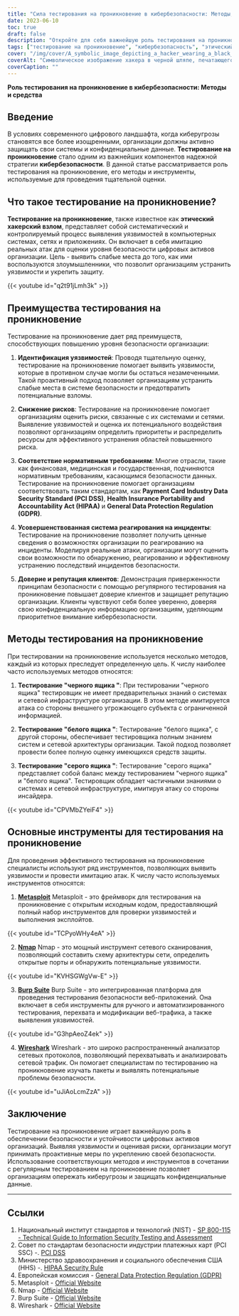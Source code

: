 ```yaml
---
title: "Сила тестирования на проникновение в кибербезопасности: Методы, инструменты и лучшие практики"
date: 2023-06-10
toc: true
draft: false
description: "Откройте для себя важнейшую роль тестирования на проникновение в кибербезопасности, узнайте об эффективных методах, основных инструментах и лучших практиках."
tags: ["тестирование на проникновение", "кибербезопасность", "этический хакерский подход", "уязвимости", "снижение рисков", "соответствие", "реагирование на инциденты", "доверие клиентов", "тестирование черного ящика", "тестирование белого ящика", "тестирование серого ящика", "Metasploit", "Nmap", "Набор для отрыжки", "Wireshark", "сканирование сети", "безопасность веб-приложений", "защита информации", "предотвращение киберугроз", "оценка цифровой безопасности", "повышение уровня безопасности", "анализатор сетевых протоколов", "стратегия кибербезопасности", "уязвимости системы", "укрепление обороноспособности", "защита цифровых активов", "преимущества тестирования на проникновение", "передовые методы обеспечения кибербезопасности", "соблюдение нормативных требований", "безопасность данных клиентов"]
cover: "/img/cover/A_symbolic_image_depicting_a_hacker_wearing_a_black_hat.png"
coverAlt: "Символическое изображение хакера в черной шляпе, печатающего на компьютере, на фоне щита с замком, защищающего сеть."
coverCaption: ""
---
```


**Роль тестирования на проникновение в кибербезопасности: Методы и средства**

## Введение

В условиях современного цифрового ландшафта, когда киберугрозы становятся все более изощренными, организации должны активно защищать свои системы и конфиденциальные данные. **Тестирование на проникновение** стало одним из важнейших компонентов надежной стратегии **кибербезопасности**. В данной статье рассматривается роль тестирования на проникновение, его методы и инструменты, используемые для проведения тщательной оценки.

## Что такое тестирование на проникновение?

**Тестирование на проникновение**, также известное как **этический хакерский взлом**, представляет собой систематический и контролируемый процесс выявления уязвимостей в компьютерных системах, сетях и приложениях. Он включает в себя имитацию реальных атак для оценки уровня безопасности цифровых активов организации. Цель - выявить слабые места до того, как ими воспользуются злоумышленники, что позволит организациям устранить уязвимости и укрепить защиту.

{{< youtube id="q2t91jLmh3k" >}}

## Преимущества тестирования на проникновение

Тестирование на проникновение дает ряд преимуществ, способствующих повышению уровня безопасности организации:

1. **Идентификация уязвимостей**: Проводя тщательную оценку, тестирование на проникновение помогает выявить уязвимости, которые в противном случае могли бы остаться незамеченными. Такой проактивный подход позволяет организациям устранить слабые места в системе безопасности и предотвратить потенциальные взломы.

2. **Снижение рисков**: Тестирование на проникновение помогает организациям оценить риски, связанные с их системами и сетями. Выявление уязвимостей и оценка их потенциального воздействия позволяют организациям определить приоритеты и распределить ресурсы для эффективного устранения областей повышенного риска.

3. **Соответствие нормативным требованиям**: Многие отрасли, такие как финансовая, медицинская и государственная, подчиняются нормативным требованиям, касающимся безопасности данных. Тестирование на проникновение помогает организациям соответствовать таким стандартам, как **Payment Card Industry Data Security Standard (PCI DSS)**, **Health Insurance Portability and Accountability Act (HIPAA)** и **General Data Protection Regulation (GDPR)**.

4. **Усовершенствованная система реагирования на инциденты**: Тестирование на проникновение позволяет получить ценные сведения о возможностях организации по реагированию на инциденты. Моделируя реальные атаки, организации могут оценить свои возможности по обнаружению, реагированию и эффективному устранению последствий инцидентов безопасности.

5. **Доверие и репутация клиентов**: Демонстрация приверженности принципам безопасности с помощью регулярного тестирования на проникновение повышает доверие клиентов и защищает репутацию организации. Клиенты чувствуют себя более уверенно, доверяя свою конфиденциальную информацию организациям, уделяющим приоритетное внимание кибербезопасности.

## Методы тестирования на проникновение

При тестировании на проникновение используется несколько методов, каждый из которых преследует определенную цель. К числу наиболее часто используемых методов относятся:

1. **Тестирование "черного ящика "**: При тестировании "черного ящика" тестировщик не имеет предварительных знаний о системах и сетевой инфраструктуре организации. В этом методе имитируется атака со стороны внешнего угрожающего субъекта с ограниченной информацией.

2. **Тестирование "белого ящика "**: Тестирование "белого ящика", с другой стороны, обеспечивает тестировщика полным знанием систем и сетевой архитектуры организации. Такой подход позволяет провести более полную оценку имеющихся средств защиты.

3. **Тестирование "серого ящика "**: Тестирование "серого ящика" представляет собой баланс между тестированием "черного ящика" и "белого ящика". Тестировщик обладает частичными знаниями о системах и сетевой инфраструктуре, имитируя атаку со стороны инсайдера.

{{< youtube id="CPVMbZYeiF4" >}}

## Основные инструменты для тестирования на проникновение

Для проведения эффективного тестирования на проникновение специалисты используют ряд инструментов, позволяющих выявить уязвимости и провести имитацию атак. К числу часто используемых инструментов относятся:

1. [**Metasploit**](https://www.metasploit.com/) Metasploit - это фреймворк для тестирования на проникновение с открытым исходным кодом, предоставляющий полный набор инструментов для проверки уязвимостей и выполнения эксплойтов.

{{< youtube id="TCPyoWHy4eA" >}}

2. [**Nmap**](https://nmap.org/) Nmap - это мощный инструмент сетевого сканирования, позволяющий составить схему архитектуры сети, определить открытые порты и обнаружить потенциальные уязвимости.

{{< youtube id="KVHSGWgVw-E" >}}

3. [**Burp Suite**](https://portswigger.net/burp) Burp Suite - это интегрированная платформа для проведения тестирования безопасности веб-приложений. Она включает в себя инструменты для ручного и автоматизированного тестирования, перехвата и модификации веб-трафика, а также выявления уязвимостей.

{{< youtube id="G3hpAeoZ4ek" >}}

4. [**Wireshark**](https://www.wireshark.org/) Wireshark - это широко распространенный анализатор сетевых протоколов, позволяющий перехватывать и анализировать сетевой трафик. Он помогает специалистам по тестированию на проникновение изучать пакеты и выявлять потенциальные проблемы безопасности.

{{< youtube id="uJiAoLcmZzA" >}}

## Заключение

Тестирование на проникновение играет важнейшую роль в обеспечении безопасности и устойчивости цифровых активов организаций. Выявляя уязвимости и оценивая риски, организации могут принимать проактивные меры по укреплению своей безопасности. Использование соответствующих методов и инструментов в сочетании с регулярным тестированием на проникновение позволяет организациям опережать киберугрозы и защищать конфиденциальные данные.

______

## Ссылки

1. Национальный институт стандартов и технологий (NIST) - [SP 800-115 - Technical Guide to Information Security Testing and Assessment](https://doi.org/10.6028/NIST.SP.800-115)
2. Совет по стандартам безопасности индустрии платежных карт (PCI SSC) -. [PCI DSS](https://www.pcisecuritystandards.org/document_library)
3. Министерство здравоохранения и социального обеспечения США (HHS) -. [HIPAA Security Rule](https://www.hhs.gov/hipaa/for-professionals/security/index.html)
4. Европейская комиссия - [General Data Protection Regulation (GDPR)](https://ec.europa.eu/info/law/law-topic/data-protection_en)
5. Metasploit - [Official Website](https://www.metasploit.com/)
6. Nmap - [Official Website](https://nmap.org/)
7. Burp Suite - [Official Website](https://portswigger.net/burp)
8. Wireshark - [Official Website](https://www.wireshark.org/)


